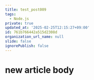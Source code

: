 ```yaml
---
title: test_post009
tags:
  - Node.js
private: true
updated_at: '2025-02-25T12:15:27+09:00'
id: 761b766442a515d2308d
organization_url_name: null
slide: false
ignorePublish: false
---
```

# new article body
